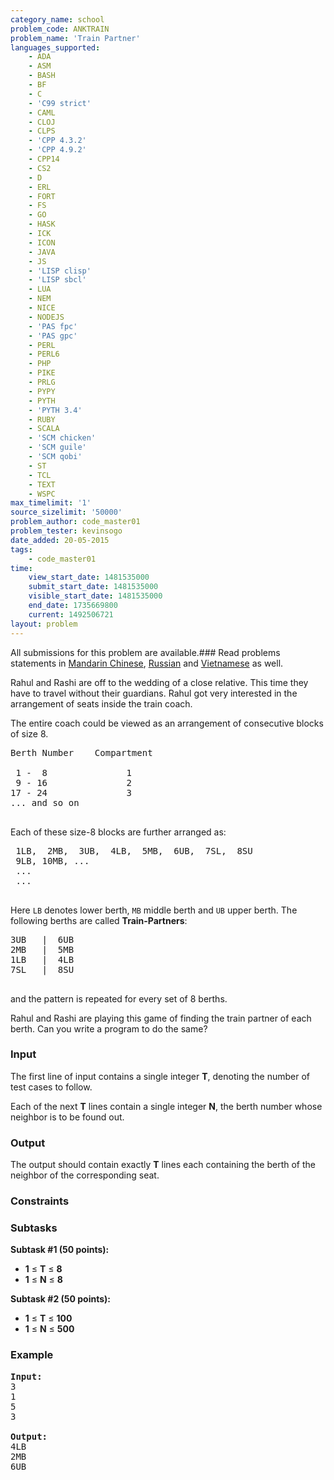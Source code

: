 ```yaml
---
category_name: school
problem_code: ANKTRAIN
problem_name: 'Train Partner'
languages_supported:
    - ADA
    - ASM
    - BASH
    - BF
    - C
    - 'C99 strict'
    - CAML
    - CLOJ
    - CLPS
    - 'CPP 4.3.2'
    - 'CPP 4.9.2'
    - CPP14
    - CS2
    - D
    - ERL
    - FORT
    - FS
    - GO
    - HASK
    - ICK
    - ICON
    - JAVA
    - JS
    - 'LISP clisp'
    - 'LISP sbcl'
    - LUA
    - NEM
    - NICE
    - NODEJS
    - 'PAS fpc'
    - 'PAS gpc'
    - PERL
    - PERL6
    - PHP
    - PIKE
    - PRLG
    - PYPY
    - PYTH
    - 'PYTH 3.4'
    - RUBY
    - SCALA
    - 'SCM chicken'
    - 'SCM guile'
    - 'SCM qobi'
    - ST
    - TCL
    - TEXT
    - WSPC
max_timelimit: '1'
source_sizelimit: '50000'
problem_author: code_master01
problem_tester: kevinsogo
date_added: 20-05-2015
tags:
    - code_master01
time:
    view_start_date: 1481535000
    submit_start_date: 1481535000
    visible_start_date: 1481535000
    end_date: 1735669800
    current: 1492506721
layout: problem
---
```

All submissions for this problem are available.###  Read problems statements in [Mandarin Chinese](http://www.codechef.com/download/translated/DEC16/mandarin/ANKTRAIN.pdf), [Russian](http://www.codechef.com/download/translated/DEC16/russian/ANKTRAIN.pdf) and [Vietnamese](http://www.codechef.com/download/translated/DEC16/vietnamese/ANKTRAIN.pdf) as well.

Rahul and Rashi are off to the wedding of a close relative. This time they have to travel without their guardians. Rahul got very interested in the arrangement of seats inside the train coach.

The entire coach could be viewed as an arrangement of consecutive blocks of size 8.

<pre>
Berth Number   	Compartment

 1 -  8               1  
 9 - 16               2  
17 - 24               3  
... and so on

</pre>
Each of these size-8 blocks are further arranged as:

<pre>
 1LB,  2MB,  3UB,  4LB,  5MB,  6UB,  7SL,  8SU  
 9LB, 10MB, ...
 ...   
 ...

</pre>
Here `LB` denotes lower berth, `MB` middle berth and `UB` upper berth. The following berths are called **Train-Partners**:

<pre>
3UB   |  6UB  
2MB   |  5MB  
1LB   |  4LB  
7SL   |  8SU  

</pre>
and the pattern is repeated for every set of 8 berths.

Rahul and Rashi are playing this game of finding the train partner of each berth. Can you write a program to do the same?

### Input

The first line of input contains a single integer **T**, denoting the number of test cases to follow.

Each of the next **T** lines contain a single integer **N**, the berth number whose neighbor is to be found out.

### Output

The output should contain exactly **T** lines each containing the berth of the neighbor of the corresponding seat.

### Constraints

### Subtasks

**Subtask #1 (50 points):**

- **1** ≤ **T** ≤ **8**
- **1** ≤ **N** ≤ **8**

**Subtask #2 (50 points):**

- **1** ≤ **T** ≤ **100**
- **1** ≤ **N** ≤ **500**

### Example

<pre><b>Input:</b>
<tt>3
1
5
3</tt>

<b>Output:</b>
<tt>4LB
2MB
6UB</tt>
</pre>